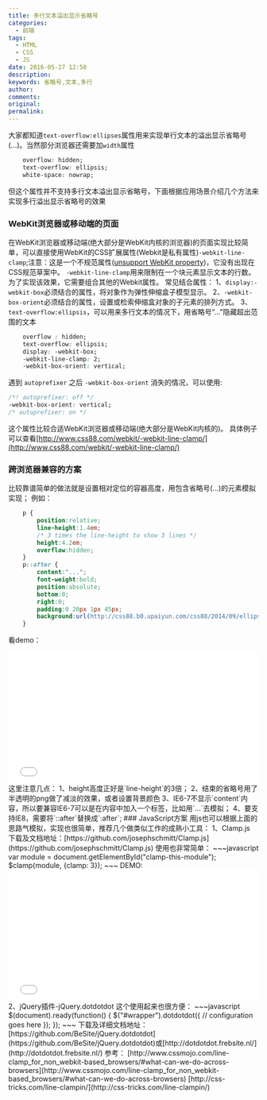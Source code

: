 ```yaml
---
title: 多行文本溢出显示省略号
categories:
  - 前端
tags:
  - HTML
  - CSS
  - JS
date: 2016-05-27 12:50
description:
keywords: 省略号,文本,多行
author:
comments:
original:
permalink:
---
```


大家都知道`text-overflow:ellipses`属性用来实现单行文本的溢出显示省略号(...)。当然部分浏览器还需要加`width`属性
~~~css
    overflow: hidden;
    text-overflow: ellipsis;
    white-space: nowrap;
~~~
但这个属性并不支持多行文本溢出显示省略号，下面根据应用场景介绍几个方法来实现多行溢出显示省略号的效果
<!--more-->

### WebKit浏览器或移动端的页面
在WebKit浏览器或移动端(绝大部分是WebKit内核的浏览器)的页面实现比较简单，可以直接使用WebKit的CSS扩展属性(Webkit是私有属性)`-webkit-line-clamp`;注意：这是一个不规范属性([unsupport WebKit property](https://developer.apple.com/library/safari/documentation/AppleApplications/Reference/SafariCSSRef/Articles/StandardCSSProperties.html))，它没有出现在CSS规范草案中。
`-webkit-line-clamp`用来限制在一个块元素显示文本的行数。为了实现该效果，它需要组合其他的Webkit属性。
常见结合属性：
1、`display:-webkit-box`必须结合的属性，将对象作为弹性伸缩盒子模型显示。
2、`-webkit-box-orient`必须结合的属性，设置或检索伸缩盒对象的子元素的排列方式。
3、`text-overflow:ellipsis`，可以用来多行文本的情况下，用省略号“...”隐藏超出范围的文本

```css
    overflow : hidden;
    text-overflow: ellipsis;
    display: -webkit-box;
    -webkit-line-clamp: 2;
    -webkit-box-orient: vertical;
```

遇到 `autoprefixer` 之后 `-webkit-box-orient` 消失的情况，可以使用: 

```css
/*! autoprefixer: off */
-webkit-box-orient: vertical;
/* autoprefixer: on */
```

这个属性比较合适WebKit浏览器或移动端(绝大部分是WebKit内核的)。
具体例子可以查看[http://www.css88.com/webkit/-webkit-line-clamp/](http://www.css88.com/webkit/-webkit-line-clamp/)
### 跨浏览器兼容的方案
比较靠谱简单的做法就是设置相对定位的容器高度，用包含省略号(...)的元素模拟实现；
例如：
~~~css
    p {
        position:relative;
        line-height:1.4em;
        /* 3 times the line-height to show 3 lines */
        height:4.2em;
        overflow:hidden;
    }
    p::after {
        content:"...";
        font-weight:bold;
        position:absolute;
        bottom:0;
        right:0;
        padding:0 20px 1px 45px;
        background:url(http://css88.b0.upaiyun.com/css88/2014/09/ellipsis_bg.png) repeat-y;
    }    
~~~
看demo：
<iframe height='265' scrolling='no' src='//codepen.io/JakeLaoyu/embed/bebPam/?height=265&theme-id=dark&default-tab=html,result&embed-version=2' frameborder='no' allowtransparency='true' allowfullscreen='true' style='width: 100%;'>See the Pen <a href='http://codepen.io/JakeLaoyu/pen/bebPam/'>多行文本溢出省略号demo</a> by Jake (<a href='http://codepen.io/JakeLaoyu'>@JakeLaoyu</a>) on <a href='http://codepen.io'>CodePen</a>.
</iframe>
这里注意几点：
1、height高度正好是`line-height`的3倍；
2、结束的省略号用了半透明的png做了减淡的效果，或者设置背景颜色
3、IE6-7不显示`content`内容，所以要兼容IE6-7可以是在内容中加入一个标签，比如用`<span class="line-clamp">...</span>`去模拟；
4、要支持IE8，需要将`::after`替换成`:after`;
### JavaScript方案
用js也可以根据上面的思路气模拟，实现也很简单，推荐几个做类似工作的成熟小工具：
1、Clamp.js
下载及文档地址：[https://github.com/josephschmitt/Clamp.js](https://github.com/josephschmitt/Clamp.js)
使用也非常简单：
~~~javascript    
    var module = document.getElementById("clamp-this-module");
    $clamp(module, {clamp: 3});
~~~
DEMO:
<iframe height='265' scrolling='no' src='//codepen.io/JakeLaoyu/embed/OXLeEo/?height=265&theme-id=dark&default-tab=js,result&embed-version=2' frameborder='no' allowtransparency='true' allowfullscreen='true' style='width: 100%;'>See the Pen <a href='http://codepen.io/JakeLaoyu/pen/OXLeEo/'>多行文本溢出省略号demo-1</a> by Jake (<a href='http://codepen.io/JakeLaoyu'>@JakeLaoyu</a>) on <a href='http://codepen.io'>CodePen</a>.
</iframe>
2、jQuery插件-jQuery.dotdotdot
这个使用起来也很方便：
~~~javascript
    $(document).ready(function() {
    	$("#wrapper").dotdotdot({
    		//	configuration goes here
    	});
    });
~~~
下载及详细文档地址：[https://github.com/BeSite/jQuery.dotdotdot](https://github.com/BeSite/jQuery.dotdotdot)或[http://dotdotdot.frebsite.nl/](http://dotdotdot.frebsite.nl/)
参考：
[http://www.cssmojo.com/line-clamp_for_non_webkit-based_browsers/#what-can-we-do-across-browsers](http://www.cssmojo.com/line-clamp_for_non_webkit-based_browsers/#what-can-we-do-across-browsers)
[http://css-tricks.com/line-clampin/](http://css-tricks.com/line-clampin/)
